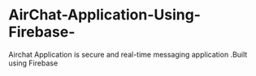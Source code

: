 # AirChat-Application-Using-Firebase-
Airchat Application is secure and real-time messaging application .Built using Firebase
